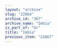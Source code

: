 ```yaml
---
layout: "archive"
slug: "22864"
archive_id: "367"
archive_name: "Imbia"
is_part_of: "Ur"
title: "Imbia"
previous_item: "22867"
---
```

